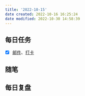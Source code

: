 ```yaml
---
title: '2022-10-15'
date created: 2022-10-16 16:25:24
date modified: 2022-10-30 14:58:39
---
```


## 每日任务

- [x] [邮件](https://email.ustc.edu.cn/coremail/)、[打卡](https://weixine.ustc.edu.cn/2020/login)

## 随笔

## 每日复盘
